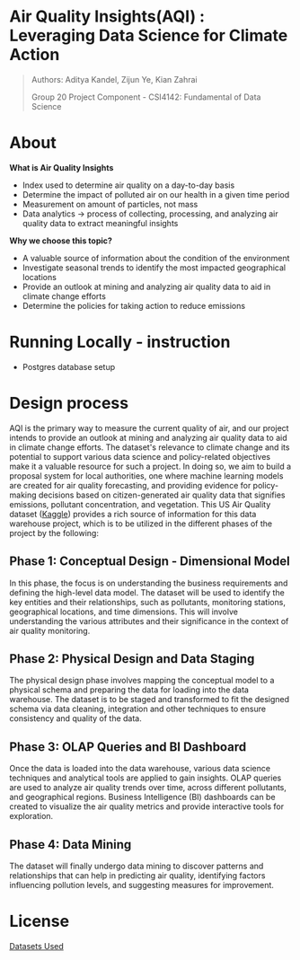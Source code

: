#  Air Quality Insights(AQI) : Leveraging Data Science for Climate Action
> Authors: Aditya Kandel, Zijun Ye, Kian Zahrai
>
> Group 20 Project Component - CSI4142: Fundamental of Data Science

# About 
**What is Air Quality Insights** 
- Index used to determine air quality on a day-to-day basis
- Determine the impact of polluted air on our health in a given time period
- Measurement on amount of particles, not mass
- Data analytics → process of collecting, processing, and analyzing air quality data to extract meaningful insights

**Why we choose this topic?**
- A valuable source of information about the condition of the environment
- Investigate seasonal trends to identify the most impacted geographical locations
- Provide an outlook at mining and analyzing air quality data to aid in climate change efforts
- Determine the policies for taking action to reduce emissions


# Running Locally - instruction 
- Postgres database setup

# Design process
AQI is the primary way to measure the current quality of air, and our project intends to provide an outlook at mining and analyzing air quality data to aid in climate change efforts. The dataset's relevance to climate change and its potential to support various data science and policy-related objectives make it a valuable resource for such a project. In doing so, we aim to build a proposal system for local authorities, one where machine learning models are created for air quality forecasting, and providing evidence for policy-making decisions based on citizen-generated air quality data that signifies emissions, pollutant concentration, and vegetation. This US Air Quality dataset ([Kaggle](https://www.kaggle.com/datasets/calebreigada/us-air-quality-1980present)) provides a rich source of information for this data warehouse project, which is to be utilized in the different phases of the project by the following:

## Phase 1: Conceptual Design - Dimensional Model
In this phase, the focus is on understanding the business requirements and defining the high-level data model. The dataset will be used to identify the key entities and their relationships, such as pollutants, monitoring stations, geographical locations, and time dimensions. This will involve understanding the various attributes and their significance in the context of air quality monitoring.

## Phase 2: Physical Design and Data Staging
The physical design phase involves mapping the conceptual model to a physical schema and preparing the data for loading into the data warehouse. The dataset is to be staged and transformed to fit the designed schema via data cleaning, integration and other techniques to ensure consistency and quality of the data.

## Phase 3: OLAP Queries and BI Dashboard
Once the data is loaded into the data warehouse, various data science techniques and analytical tools are applied to gain insights. OLAP queries are used to analyze air quality trends over time, across different pollutants, and geographical regions. Business Intelligence (BI) dashboards can be created to visualize the air quality metrics and provide interactive tools for exploration.

## Phase 4: Data Mining 
The dataset will finally undergo data mining to discover patterns and relationships that can help in predicting air quality, identifying factors influencing pollution levels, and suggesting measures for improvement.


# License 
[Datasets Used](https://drive.google.com/file/d/1p0F-jHzbMgouGrf6BxgvV328o7KwQNOt/view?usp=sharing)
